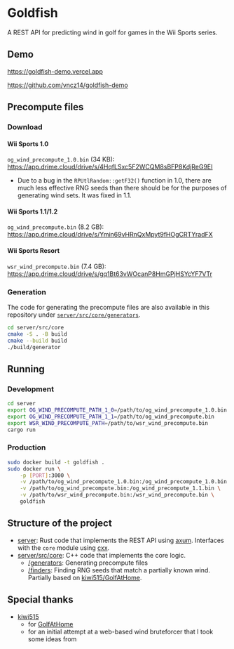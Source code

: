 # Goldfish

A REST API for predicting wind in golf for games in the Wii Sports series.

## Demo

https://goldfish-demo.vercel.app

https://github.com/vncz14/goldfish-demo

## Precompute files

### Download

#### Wii Sports 1.0

`og_wind_precompute_1.0.bin` (34 KB): https://app.drime.cloud/drive/s/4HqfLSxc5F2WCQM8sBFP8KdjReG9EI

-   Due to a bug in the `RPUtlRandom::getF32()` function in 1.0, there are much less effective RNG seeds than there should be for the purposes of generating wind sets. It was fixed in 1.1.

#### Wii Sports 1.1/1.2

`og_wind_precompute.bin` (8.2 GB): https://app.drime.cloud/drive/s/Ymin69vHRnQxMpyt9fHOgCRTYradFX

#### Wii Sports Resort

`wsr_wind_precompute.bin` (7.4 GB): https://app.drime.cloud/drive/s/gq1Bt63vWOcanP8HmGPjHSYcYF7VTr

### Generation

The code for generating the precompute files are also available in this repository under [`server/src/core/generators`](server/src/core/generators).

```sh
cd server/src/core
cmake -S . -B build
cmake --build build
./build/generator
```

## Running

### Development

```sh
cd server
export OG_WIND_PRECOMPUTE_PATH_1_0=/path/to/og_wind_precompute_1.0.bin
export OG_WIND_PRECOMPUTE_PATH_1_1=/path/to/og_wind_precompute.bin
export WSR_WIND_PRECOMPUTE_PATH=/path/to/wsr_wind_precompute.bin
cargo run
```

### Production

```sh
sudo docker build -t goldfish .
sudo docker run \
    -p [PORT]:3000 \
    -v /path/to/og_wind_precompute_1.0.bin:/og_wind_precompute_1.0.bin \
    -v /path/to/og_wind_precompute.bin:/og_wind_precompute_1.1.bin \
    -v /path/to/wsr_wind_precompute.bin:/wsr_wind_precompute.bin \
    goldfish
```

## Structure of the project

-   [server](server/): Rust code that implements the REST API using [axum](https://github.com/tokio-rs/axum). Interfaces with the `core` module using [cxx](https://github.com/dtolnay/cxx).
-   [server/src/core](server/src/core/): C++ code that implements the core logic.
    -   [/generators](server/src/core/generators/): Generating precompute files
    -   [/finders](server/src/core/finders/): Finding RNG seeds that match a partially known wind. Partially based on [kiwi515/GolfAtHome](https://github.com/kiwi515/GolfAtHome).

## Special thanks

-   [kiwi515](https://github.com/kiwi515/)
    -   for [GolfAtHome](https://github.com/kiwi515/GolfAtHome)
    -   for an initial attempt at a web-based wind bruteforcer that I took some ideas from
